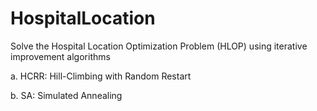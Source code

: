 # HospitalLocation
Solve the Hospital Location Optimization Problem (HLOP) using iterative improvement algorithms

a.	HCRR: Hill-Climbing with Random Restart 

b.	SA: Simulated Annealing 
